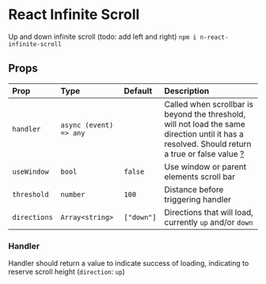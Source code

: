 # React Infinite Scroll
Up and down infinite scroll (todo: add left and right)
`npm i n-react-infinite-scroll`

## Props

| Prop | Type | Default | Description |
|:-|:-|:-|:-
|`handler`|`async (event) => any`||Called when scrollbar is beyond the threshold, will not load the same direction until it has a resolved. Should return a true or false value [?](#Handler)
|`useWindow`|`bool`|`false`| Use window or parent elements scroll bar |
|`threshold`|`number`|`100`| Distance before triggering handler
|`directions`|`Array<string>`|`["down"]`|Directions that will load, currently `up` and/or `down`


### Handler
Handler should return a value to indicate success of loading, indicating to reserve scroll height (`direction`: `up`)